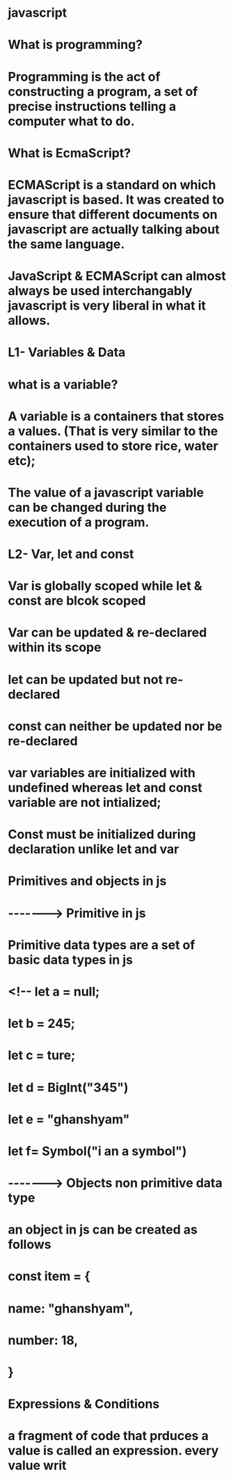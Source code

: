 # javascript

# What is programming? 
#  Programming is the act of constructing a program, a set of precise instructions telling a computer what to do.

# What is EcmaScript?
# ECMAScript is a standard on which javascript is based. It was created to ensure that different documents on javascript are actually talking about the same language.
# JavaScript & ECMAScript can almost always be used interchangably javascript is very liberal in what it allows.

# L1- Variables & Data

# what is a variable?
# A variable is a containers that stores a values. (That is very similar to the containers used to store rice, water etc);
# The value of a javascript variable can be changed during the execution of a program.

# L2- Var, let and const

# Var is globally scoped while let & const are blcok scoped 
# Var can be updated & re-declared within its scope
# let can be updated but not re-declared
# const can neither be updated nor be re-declared
# var variables are initialized with undefined whereas let and const variable are not intialized;
# Const must be initialized during declaration unlike let and var 


# Primitives and objects in js
# -------> Primitive in js
   
#   Primitive data types are a set of basic data types in js
# <!-- let a = null;
# let b = 245;
# let c = ture;
# let d = BigInt("345")
# let e = "ghanshyam"
# let f= Symbol("i an a symbol") 

# -------> Objects non primitive data type
#   an object in js can be created as follows
#       const item = {
#            name: "ghanshyam",
#            number: 18,
#
#       }

# Expressions & Conditions

# a fragment of code that prduces a value is called an expression. every value writ


